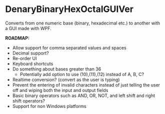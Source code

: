 # DenaryBinaryHexOctalGUIVer
Converts from one numeric base (binary, hexadecimal etc.) to another with a GUI made with WPF.

**ROADMAP:**
- Allow support for comma separated values and spaces
- Decimal support?
- Re-order UI
- Keyboard shortcuts
- Do something about bases greater than 36
  - Potentially add option to use (10),(11),(12) instead of A, B, C?
- Realtime conversion? (convert as the user is typing)
- Prevent the entering of invalid characters instead of just telling the user off and wiping both the input and output fields
- Basic binary operators such as AND, OR, NOT, and left shift and right shift operators?
- Support for non Windows platforms
